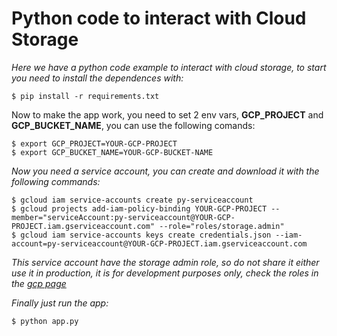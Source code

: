 # Python code to interact with Cloud Storage

_Here we have a python code example to interact with cloud storage, to start you need to install the dependences with:_

```
$ pip install -r requirements.txt
```

Now to make the app work, you need to set 2 env vars, **GCP_PROJECT** and **GCP_BUCKET_NAME**, you can use the following comands:

```
$ export GCP_PROJECT=YOUR-GCP-PROJECT
$ export GCP_BUCKET_NAME=YOUR-GCP-BUCKET-NAME
```

_Now you need a service account, you can create and download it with the following commands:_

```
$ gcloud iam service-accounts create py-serviceaccount
$ gcloud projects add-iam-policy-binding YOUR-GCP-PROJECT --member="serviceAccount:py-serviceaccount@YOUR-GCP-PROJECT.iam.gserviceaccount.com" --role="roles/storage.admin"
$ gcloud iam service-accounts keys create credentials.json --iam-account=py-serviceaccount@YOUR-GCP-PROJECT.iam.gserviceaccount.com
```

_This service account have the storage admin role, so do not share it either use it in production, it is for development purposes only, check the roles in the [gcp page](https://cloud.google.com/iam/docs/understanding-roles#cloud-storage-roles)_

_Finally just run the app:_

```
$ python app.py
```